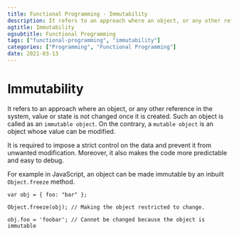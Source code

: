```yaml
---
title: Functional Programming - Immutability
description: It refers to an approach where an object, or any other reference in the system, value or state is not changed once it is created.
ogtitle: Immutability
ogsubtitle: Functional Programming
tags: ["functional-programming", "immutability"]
categories: ["Programming", "Functional Programming"]
date: 2021-03-13
---
```


# Immutability

It refers to an approach where an object, or any other reference in the system, value or state is not changed once it is created. Such an object is called as an `immutable object`. On the contrary, a `mutable object` is an object whose value can be modified.

It is required to impose a strict control on the data and prevent it from unwanted modification. Moreover, it also makes the code more predictable and easy to debug.

For example in JavaScript, an object can be made immutable by an inbuilt `Object.freeze` method.

```
var obj = { foo: "bar" };

Object.freeze(obj); // Making the object restricted to change.

obj.foo = 'foobar'; // Cannot be changed because the object is immutable
```
